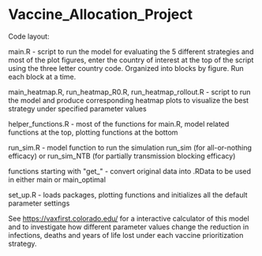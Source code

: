 # Vaccine_Allocation_Project

Code layout: 

main.R - script to run the model for evaluating the 5 different strategies and most of the plot figures, enter the country of interest at the top of the script using the three letter country code. Organized into blocks by figure. Run each block at a time. 

main_heatmap.R, run_heatmap_R0.R, run_heatmap_rollout.R - script to run the model and produce corresponding heatmap plots to visualize the best strategy under specified parameter values

helper_functions.R - most of the functions for main.R, model related functions at the top, plotting functions at the bottom
                   
run_sim.R - model function to run the simulation run_sim (for all-or-nothing efficacy) or run_sim_NTB (for partially transmission blocking efficacy)

functions starting with "get_" - convert original data into .RData to be used in either main or main_optimal

set_up.R - loads packages, plotting functions and initializes all the default parameter settings

See https://vaxfirst.colorado.edu/ for a interactive calculator of this model and to investigate how different parameter values change the reduction in infections, deaths and years of life lost under each vaccine prioritization strategy. 
